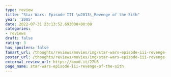 ```yaml
---
type: review
title: "Star Wars: Episode III \u2013\_Revenge of the Sith"
year: '2005'
date: 2022-07-31 23:13:52.693000+00:00
categories:
- reviews
draft: false
rating: 3
has_spoilers: false
fanart_url: /thoughts/reviews/movies/img/star-wars-episode-iii-revenge-of-the-sith_fanart.png
poster_url: /thoughts/reviews/movies/img/star-wars-episode-iii-revenge-of-the-sith_poster.png
external_review_url: https://boxd.it/27US
page_name: star-wars-episode-iii-revenge-of-the-sith
---
```



